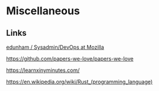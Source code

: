 # Miscellaneous

## Links

[edunham / Sysadmin/DevOps at Mozilla](http://edunham.net/)

https://github.com/papers-we-love/papers-we-love

https://learnxinyminutes.com/

https://en.wikipedia.org/wiki/Rust_(programming_language)


